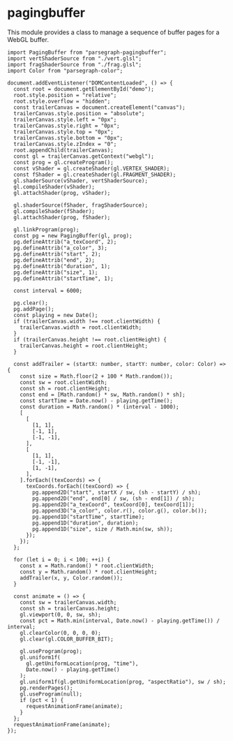 # pagingbuffer

This module provides a class to manage a sequence of buffer pages for a WebGL
buffer.

    import PagingBuffer from "parsegraph-pagingbuffer";
    import vertShaderSource from "./vert.glsl";
    import fragShaderSource from "./frag.glsl";
    import Color from "parsegraph-color";

    document.addEventListener("DOMContentLoaded", () => {
      const root = document.getElementById("demo");
      root.style.position = "relative";
      root.style.overflow = "hidden";
      const trailerCanvas = document.createElement("canvas");
      trailerCanvas.style.position = "absolute";
      trailerCanvas.style.left = "0px";
      trailerCanvas.style.right = "0px";
      trailerCanvas.style.top = "0px";
      trailerCanvas.style.bottom = "0px";
      trailerCanvas.style.zIndex = "0";
      root.appendChild(trailerCanvas);
      const gl = trailerCanvas.getContext("webgl");
      const prog = gl.createProgram();
      const vShader = gl.createShader(gl.VERTEX_SHADER);
      const fShader = gl.createShader(gl.FRAGMENT_SHADER);
      gl.shaderSource(vShader, vertShaderSource);
      gl.compileShader(vShader);
      gl.attachShader(prog, vShader);

      gl.shaderSource(fShader, fragShaderSource);
      gl.compileShader(fShader);
      gl.attachShader(prog, fShader);

      gl.linkProgram(prog);
      const pg = new PagingBuffer(gl, prog);
      pg.defineAttrib("a_texCoord", 2);
      pg.defineAttrib("a_color", 3);
      pg.defineAttrib("start", 2);
      pg.defineAttrib("end", 2);
      pg.defineAttrib("duration", 1);
      pg.defineAttrib("size", 1);
      pg.defineAttrib("startTime", 1);

      const interval = 6000;

      pg.clear();
      pg.addPage();
      const playing = new Date();
      if (trailerCanvas.width !== root.clientWidth) {
        trailerCanvas.width = root.clientWidth;
      }
      if (trailerCanvas.height !== root.clientHeight) {
        trailerCanvas.height = root.clientHeight;
      }

      const addTrailer = (startX: number, startY: number, color: Color) => {
        const size = Math.floor(2 + 100 * Math.random());
        const sw = root.clientWidth;
        const sh = root.clientHeight;
        const end = [Math.random() * sw, Math.random() * sh];
        const startTime = Date.now() - playing.getTime();
        const duration = Math.random() * (interval - 1000);
        [
          [
            [1, 1],
            [-1, 1],
            [-1, -1],
          ],
          [
            [1, 1],
            [-1, -1],
            [1, -1],
          ],
        ].forEach((texCoords) => {
          texCoords.forEach((texCoord) => {
            pg.append2D("start", startX / sw, (sh - startY) / sh);
            pg.append2D("end", end[0] / sw, (sh - end[1]) / sh);
            pg.append2D("a_texCoord", texCoord[0], texCoord[1]);
            pg.append3D("a_color", color.r(), color.g(), color.b());
            pg.append1D("startTime", startTime);
            pg.append1D("duration", duration);
            pg.append1D("size", size / Math.min(sw, sh));
          });
        });
      };

      for (let i = 0; i < 100; ++i) {
        const x = Math.random() * root.clientWidth;
        const y = Math.random() * root.clientHeight;
        addTrailer(x, y, Color.random());
      }

      const animate = () => {
        const sw = trailerCanvas.width;
        const sh = trailerCanvas.height;
        gl.viewport(0, 0, sw, sh);
        const pct = Math.min(interval, Date.now() - playing.getTime()) / interval;
        gl.clearColor(0, 0, 0, 0);
        gl.clear(gl.COLOR_BUFFER_BIT);

        gl.useProgram(prog);
        gl.uniform1f(
          gl.getUniformLocation(prog, "time"),
          Date.now() - playing.getTime()
        );
        gl.uniform1f(gl.getUniformLocation(prog, "aspectRatio"), sw / sh);
        pg.renderPages();
        gl.useProgram(null);
        if (pct < 1) {
          requestAnimationFrame(animate);
        }
      };
      requestAnimationFrame(animate);
    });
